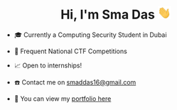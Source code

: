 <h1 align="center"> Hi, I'm Sma Das <img src="https://raw.githubusercontent.com/ABSphreak/ABSphreak/master/gifs/Hi.gif" width="30px"></h1>


- 🎓 Currently a Computing Security Student in Dubai
- 🚩 Frequent National CTF Competitions
- 📈 Open to internships! 

- ☎️ Contact me on [smaddas16@gmail.com](mailto:smaddas16@gmail.com)

- 💼 You can view my [portfolio here](https://sma-das.github.io)
